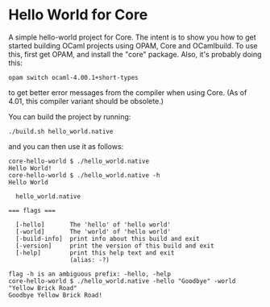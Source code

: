 Hello World for Core
====================

A simple hello-world project for Core.  The intent is to show you how
to get started building OCaml projects using OPAM, Core and
OCamlbuild.  To use this, first get OPAM, and install the "core"
package.  Also, it's probably doing this:

    opam switch ocaml-4.00.1+short-types

to get better error messages from the compiler when using Core.  (As
of 4.01, this compiler variant should be obsolete.)

You can build the project by running:

    ./build.sh hello_world.native

and you can then use it as follows:

    core-hello-world $ ./hello_world.native
    Hello World!
    core-hello-world $ ./hello_world.native -h
    Hello World

      hello_world.native 

    === flags ===

      [-hello]       The 'hello' of 'hello world'
      [-world]       The 'world' of 'hello world'
      [-build-info]  print info about this build and exit
      [-version]     print the version of this build and exit
      [-help]        print this help text and exit
                     (alias: -?)

    flag -h is an ambiguous prefix: -hello, -help
    core-hello-world $ ./hello_world.native -hello "Goodbye" -world "Yellow Brick Road"
    Goodbye Yellow Brick Road!


